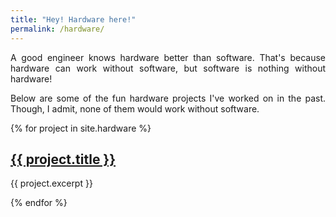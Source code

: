 ```yaml
---
title: "Hey! Hardware here!"
permalink: /hardware/
---
```

<style>
p {
  text-align: justify;
}
</style>


A good engineer knows hardware better than software. That's because hardware can work without software, but software is nothing without hardware! 

Below are some of the fun hardware projects I've worked on in the past. Though, I admit, none of them would work without software. 


{% for project in site.hardware %}
  <h2>
    <a href="{{ site.baseurl }}{{ project.url }}">
      {{ project.title }}
    </a>
  </h2>
   
  <p>{{ project.excerpt }}</p>

{% endfor %}
